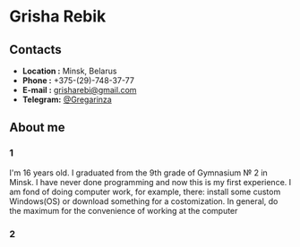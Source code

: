 
# Grisha Rebik

## Contacts

* **Location :** Minsk, Belarus
* **Phone :** +375-(29)-748-37-77
* **E-mail :** <grisharebi@gmail.com>
* **Telegram:** [@Gregarinza](https://t.me/Gregarinza)

## About me
### 1

I'm 16 years old. I graduated from the 9th grade of Gymnasium № 2 in Minsk. I have never done programming and now this is my first experience.
I am fond of doing computer work, for example, there: install some custom Windows(OS) or download something for a costomization. In general, do the maximum for the convenience of working at the computer

### 2